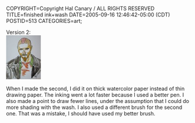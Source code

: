 COPYRIGHT=Copyright Hal Canary / ALL RIGHTS RESERVED
TITLE=finished ink+wash
DATE=2005-09-16 12:46:42-05:00 (CDT)
POSTID=513
CATEGORIES=art;

Version 2:  
[![[Thumb]](/art/thumb/2005-09-14-chapman-final.jpg)](/art/2005-09-14-chapman-final.jpg)

When I made the second, I did it on thick watercolor paper instead of thin drawing paper. The inking went a lot faster because I used a better pen. I also made a point to draw fewer lines, under the assumption that I could do more shading with the wash. I also used a different brush for the second one. That was a mistake, I should have used my better brush.
